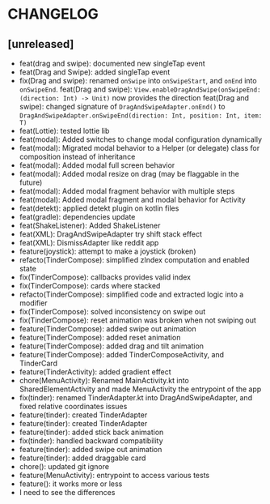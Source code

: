 # CHANGELOG

## [unreleased]

- feat(drag and swipe): documented new singleTap event
- feat(Drag and Swipe): added singleTap event
- fix(Drag and swipe): renamed `onSwipe` into `onSwipeStart`, and `onEnd` into `onSwipeEnd`. feat(Drag and swipe): `View.enableDragAndSwipe(onSwipeEnd:(direction: Int) -> Unit)` now provides the direction feat(Drag and swipe): changed signature of `DragAndSwipeAdapter.onEnd()` to `DragAndSwipeAdapter.onSwipeEnd(direction: Int, position: Int, item: T)`
- feat(Lottie): tested lottie lib
- feat(modal): Added switches to change modal configuration dynamically
- feat(modal): Migrated modal behavior to a Helper (or delegate) class for composition instead of inheritance
- feat(modal): Added modal full screen behavior
- feat(modal): Added modal resize on drag (may be flaggable in the future)
- feat(modal): Added modal fragment behavior with multiple steps
- feat(modal): Added modal fragment and modal behavior for Activity
- feat(detekt): applied detekt plugin on kotlin files
- feat(gradle): dependencies update
- feat(ShakeListener): Added ShakeListener
- feat(XML): DragAndSwipeAdapter try shift stack effect
- feat(XML): DismissAdapter like reddit app
- feature(joystick): attempt to make a joystick (broken)
- refacto(TinderCompose): simplified zIndex computation and enabled state
- fix(TinderCompose): callbacks provides valid index
- fix(TinderCompose): cards where stacked
- refacto(TinderCompose): simplified code and extracted logic into a modifier
- fix(TinderCompose): solved inconsistency on swipe out
- fix(TinderCompose): reset animation was broken when not swiping out
- feature(TinderCompose): added swipe out animation
- feature(TinderCompose): added reset animation
- feature(TinderCompose): added drag and tilt animation
- feature(TinderCompose): added TinderComposeActivity, and TinderCard
- feature(TinderActivity): added gradient effect
- chore(MenuActivity): Renamed MainActivity.kt into SharedElementActivity and made MenuActivity the entrypoint of the app
- fix(tinder): renamed TinderAdapter.kt into DragAndSwipeAdapter, and fixed relative coordinates issues
- feature(tinder): created TinderAdapter
- feature(tinder): created TinderAdapter
- feature(tinder): added stick back animation
- fix(tinder): handled backward compatibility
- feature(tinder): added swipe out animation
- feature(tinder): added draggable card
- chore(): updated git ignore
- feature(MenuActivity): entrypoint to access various tests
- feature(): it works more or less
- I need to see the differences
